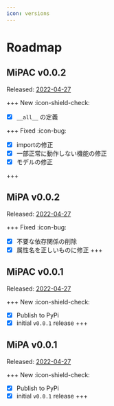 ```yaml
---
icon: versions
---
```


# Roadmap

## MiPAC v0.0.2

Released: [2022-04-27](https://pypi.org/project/mipac/0.0.2/)

+++ New :icon-shield-check:

- [x] `__all__` の定義

+++ Fixed :icon-bug:
- [x] importの修正
- [x] 一部正常に動作しない機能の修正
- [x] モデルの修正

+++

## MiPA v0.0.2

Released: [2022-04-27](https://pypi.org/project/mipa/0.0.2/)

+++ Fixed :icon-bug:
- [x] 不要な依存関係の削除
- [x] 属性名を正しいものに修正
+++

## MiPAC v0.0.1

Released: [2022-04-27](https://pypi.org/project/mipac/0.0.1/)

+++ New :icon-shield-check:

- [x] Publish to PyPi
- [x] initial `v0.0.1` release
+++

## MiPA v0.0.1

Released: [2022-04-27](https://pypi.org/project/mipa/0.0.1/)

+++ New :icon-shield-check:

- [x] Publish to PyPi
- [x] initial `v0.0.1` release
+++